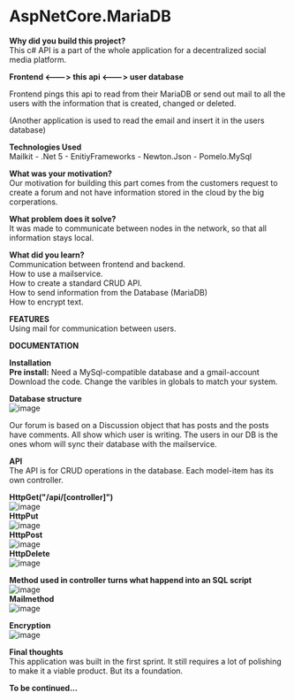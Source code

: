 # AspNetCore.MariaDB

<b>Why did you build this project?</b><br>
This c# API is a part of the whole application for a decentralized social media platform.

<b>Frontend <---> this api <---> user database</b><br>

Frontend pings this api to read from their MariaDB or send out mail to all the users with the information that is created, changed or deleted.<br>

(Another application is used to read the email and insert it in the users database)<br>


<b>Technologies Used</b><br>
Mailkit - .Net 5 - EnitiyFrameworks - Newton.Json - Pomelo.MySql


<b>What was your motivation?</b><br>
Our motivation for building this part comes from the customers request to create a forum and not have information stored in the cloud by the big corperations.



<b>What problem does it solve?</b><br>
 It was made to communicate between nodes in the network, so that all information stays local.

<b>What did you learn?</b><br>
Communication between frontend and backend.<br>
How to use a mailservice.<br>
How to create a standard CRUD API.<br>
How to send information from the Database (MariaDB)<br>
How to encrypt text.<br>


<b>FEATURES</b><br>
Using mail for communication between users.

<b>DOCUMENTATION</b>
 
<b>Installation</b><br>
 <b>Pre install:</b> Need a MySql-compatible database and a gmail-account<br>
Download the code. Change the varibles in globals to match your system.<br>

<b>Database structure</b><br>
![image](https://user-images.githubusercontent.com/48559023/145374531-1f49bc2b-eb95-4530-9ef3-dd22bd2af57c.png)<br>


Our forum is based on a Discussion object that has posts and the posts have comments. All show which user is writing.
The users in our DB is the ones whom will sync their database with the mailservice.

<b>API</b><br>
The API is for CRUD operations in the database.
Each model-item has its own controller.<br>

<b>HttpGet("/api/[controller]")</b><br>
![image](https://user-images.githubusercontent.com/48559023/145376247-28e9c2b0-15fc-4a31-8385-08ff0748d1d3.png)<br>
<b>HttpPut</b><br>
![image](https://user-images.githubusercontent.com/48559023/145376637-6332b333-92bc-405e-8b1a-679a94b6cd0f.png)<br>
<b>HttpPost</b><br>
![image](https://user-images.githubusercontent.com/48559023/145376925-a4d079ac-5565-45fd-ab2f-5697e796c52c.png)<br>
<b>HttpDelete</b><br>
![image](https://user-images.githubusercontent.com/48559023/145377257-8cb8acf7-e3dd-434f-9edd-4d5c0fa2f4cf.png)<br>

<b>Method used in controller turns what happend into an SQL script</b><br>
![image](https://user-images.githubusercontent.com/48559023/145377508-6908fdfe-a756-40d6-a779-5c11da8ff742.png)<br>
<b>Mailmethod</b><br>
![image](https://user-images.githubusercontent.com/48559023/145378043-acae6f2f-9b92-4dea-89ea-b2dd37a9a87d.png)<br>

<b>Encryption</b><br>
![image](https://user-images.githubusercontent.com/48559023/145378198-ccb89b3b-ecbc-43fb-b97a-bb4faa1128fc.png)<br>

  
 <b>Final thoughts</b><br>
This application was built in the first sprint. It still requires a lot of polishing to make it a viable product. But its a foundation. <br>

  <b>To be continued...</b>
